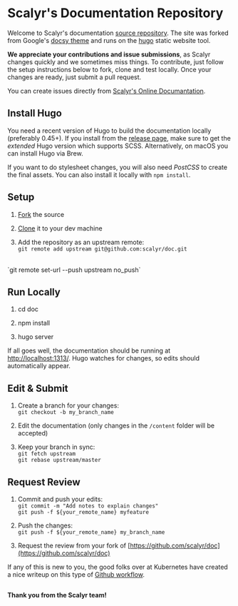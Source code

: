 # Scalyr's Documentation Repository

Welcome to Scalyr's documentation [source repository](https://github.com/scalyr/doc). The site was forked from Google's 
[docsy theme](https://github.com/google/docsy) and runs on the [hugo](https://gohugo.io/) static website tool.       

__We appreciate your contributions and issue submissions__, as Scalyr changes quickly and we sometimes miss things.
To contribute, just follow the setup instructions below to fork, clone and test locally. Once your changes are ready,
just submit a pull request. 

You can create issues directly from [Scalyr's Online Documantation](https://www.scalyr.com/docs/).

## Install Hugo

You need a recent version of Hugo to build the documentation locally (preferably 0.45+). If you install from 
the [release page](https://github.com/gohugoio/hugo/releases), make sure to get the _extended_ Hugo version 
which supports SCSS. Alternatively, on macOS you can install Hugo via Brew.

If you want to do stylesheet changes, you will also need _PostCSS_ to create the final assets. You can also 
install it locally with `npm install`.

## Setup

1. [Fork](https://help.github.com/articles/fork-a-repo/#fork-an-example-repository) the source
 
1. [Clone](https://help.github.com/articles/fork-a-repo/#step-2-create-a-local-clone-of-your-fork) it to 
your dev machine

1. Add the repository as an upstream remote:<br>
`git remote add upstream git@github.com:scalyr/doc.git`
<br>
`git remote set-url --push upstream no_push`
   

## Run Locally

1. cd doc

1. npm install

1. hugo server

If all goes well, the documentation should be running at [http://localhost:1313/](http://localhost:1313/). 
Hugo watches for changes, so edits should automatically appear.

## Edit &amp; Submit

1. Create a branch for your changes:<br>`git checkout -b my_branch_name`

1. Edit the documentation (only changes in the `/content` folder will be accepted)

1. Keep your branch in sync:<br>
`git fetch upstream`
<br>`git rebase upstream/master`

## Request Review

1. Commit and push your edits:<br>
`git commit -m "Add notes to explain changes"`
<br>`git push -f ${your_remote_name} myfeature`

1. Push the changes:<br>
`git push -f ${your_remote_name} my_branch_name`

1. Request the review from your fork of [https://github.com/scalyr/doc](https://github.com/scalyr/doc)

If any of this is new to you, the good folks over at Kubernetes have created a nice writeup on this type of
[Github workflow](https://github.com/kubernetes/community/blob/master/contributors/guide/github-workflow.md).

## 

__Thank you from the Scalyr team!__
